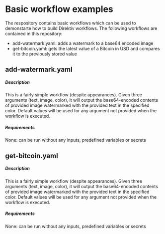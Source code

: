 # Basic workflow examples

The respository contains basic workflows which can be used to demonstarte how to build Direktiv workflows. The following workflows are contained in this repository:
- add-watermark.yaml: adds a watermark to a base64 encoded image
- get-bitcoin.yaml: gets the latest value of a Bitcoin in USD and compares it to the previously stored value

## add-watermark.yaml
##### Description

This is a fairly simple workflow (despite appearances). Given three arguments (text, image, color), it will output the base64-encoded contents of provided image watermarked with the provided text in the specified color. Default values will be used for any argument not 
provided when the workflow is executed.

##### Requirements

None: can be run without any inputs, predefined variables or secrets

## get-bitcoin.yaml
##### Description

This is a fairly simple workflow (despite appearances). Given three arguments (text, image, color), it will output the base64-encoded contents of provided image watermarked with the provided text in the specified color. Default values will be used for any argument not 
provided when the workflow is executed.

##### Requirements

None: can be run without any inputs, predefined variables or secrets